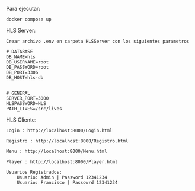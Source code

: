 Para ejecutar:

    docker compose up
    
HLS Server:

    Crear archivo .env en carpeta HLSServer con los siguientes parametros

    # DATABASE
    DB_NAME=hls
    DB_USERNAME=root
    DB_PASSWORD=root
    DB_PORT=3306
    DB_HOST=hls-db


    # GENERAL
    SERVER_PORT=3000
    HLSPASSWORD=HLS
    PATH_LIVES=/src/lives

HLS Cliente:

    Login : http://localhost:8000/Login.html

    Registro : http://localhost:8000/Registro.html

    Menu : http://localhost:8000/Menu.html

    Player : http://localhost:8000/Player.html

    Usuarios Registrados:
        Usuario: Admin | Password 12341234
        Usuario: Francisco | Passowrd 12341234